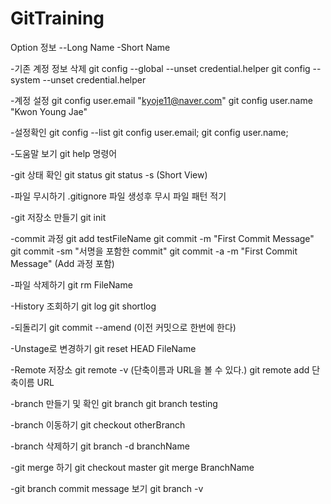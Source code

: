 # GitTraining
Option 정보
 --Long Name
 -Short Name

-기존 계정 정보 삭제
git config --global --unset credential.helper
git config --system --unset credential.helper

-계정 설정
git config user.email "kyoje11@naver.com"
git config user.name "Kwon Young Jae"

-설정확인
git config --list
git config user.email; git config user.name;

-도움말 보기
git help 명령어

-git 상태 확인
git status
git status -s (Short View)

-파일 무시하기
.gitignore 파일 생성후 무시 파일 패턴 적기

-git 저장소 만들기
git init

-commit 과정
git add testFileName
git commit -m "First Commit Message"
git commit -sm "서명을 포함한 commit"
git commit -a -m "First Commit Message" (Add 과정 포함)

-파일 삭제하기
git rm FileName

-History 조회하기
git log
git shortlog

-되돌리기
git commit --amend (이전 커밋으로 한번에 한다)

-Unstage로 변경하기
git reset HEAD FileName

-Remote 저장소
git remote -v (단축이름과 URL을 볼 수 있다.)
git remote add 단축이름 URL

-branch 만들기 및 확인
git branch
git branch testing

-branch 이동하기
git checkout otherBranch

-branch 삭제하기
git branch -d branchName

-git merge 하기
git checkout master
git merge BranchName

-git branch commit message 보기
git branch -v
